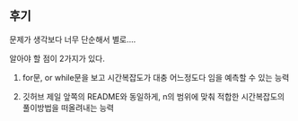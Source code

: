 ## 후기

문제가 생각보다 너무 단순해서 별로....

알아야 할 점이 2가지가 있다.

1. for문, or while문을 보고 시간복잡도가 대충 어느정도다 임을 예측할 수 있는 능력

2. 깃허브 제일 앞쪽의 README와 동일하게, n의 범위에 맞춰 적합한 시간복잡도의 풀이방법을 떠올려내는 능력
